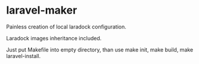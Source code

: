 # laravel-maker

Painless creation of local laradock configuration.

Laradock images inheritance included.

Just put Makefile into empty directory, than use make init, make build, make laravel-install.